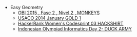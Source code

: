 - Easy Geometry
     * [OBI 2015 , Fase 2 , Nivel 2 , MONKEYS](http://olimpiada.ic.unicamp.br/pratique/programacao/nivel2/2015f2p2_macacos) 
     * [USACO 2014 January GOLD 1](http://www.usaco.org/index.php?page=viewproblem2&cpid=382)
     * [HackerRank Women's Codesprint 03 HACKSHIRT](https://www.hackerrank.com/contests/womens-codesprint-3/challenges/hackathon-shirts)     
     * [Indonesian Olympiad Informatics Day 2- DUCK ARMY](https://training.ia-toki.org/problemsets/92/problems/472/)
